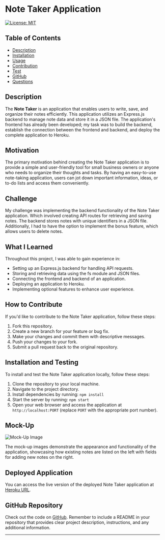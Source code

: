 # Note Taker Application

    
  [![License: MIT](https://img.shields.io/badge/License-MIT-yellow.svg)](https://opensource.org/licenses/MIT)

  ## Table of Contents
    
  - [Description](#description)  
  - [Installation](#installation)
  - [Usage](#usage)
  - [Contribution](#contribution)
  - [Test](#test)
  - [GitHub](#gitHub)
  - [Questions](#questions)

  ## Description

The **Note Taker** is an application that enables users to write, save, and organize their notes efficiently. This application utilizes an Express.js backend to manage note data and store it in a JSON file. The application's frontend has already been developed; my task was to build the backend, establish the connection between the frontend and backend, and deploy the complete application to Heroku.

## Motivation

The primary motivation behind creating the Note Taker application is to provide a simple and user-friendly tool for small business owners or anyone who needs to organize their thoughts and tasks. By having an easy-to-use note-taking application, users can jot down important information, ideas, or to-do lists and access them conveniently.

## Challenge

My challenge was implementing the backend functionality of the Note Taker application. Which involved creating API routes for retrieving and saving notes. The backend stores notes with unique identifiers in a JSON file. Additionally, I had to have the option to implement the bonus feature, which allows users to delete notes.

## What I Learned

Throughout this project, I was able to  gain experience in:

- Setting up an Express.js backend for handling API requests.
- Storing and retrieving data using the fs module and JSON files.
- Connecting the frontend and backend of an application.
- Deploying an application to Heroku.
- Implementing optional features to enhance user experience.

## How to Contribute

If you'd like to contribute to the Note Taker application, follow these steps:

1. Fork this repository.
2. Create a new branch for your feature or bug fix.
3. Make your changes and commit them with descriptive messages.
4. Push your changes to your fork.
5. Submit a pull request back to the original repository.


## Installation and Testing

To install and test the Note Taker application locally, follow these steps:

1. Clone the repository to your local machine.
2. Navigate to the project directory.
3. Install dependencies by running: `npm install`
4. Start the server by running: `npm start`
5. Open your web browser and access the application at `http://localhost:PORT` (replace `PORT` with the appropriate port number).

## Mock-Up

![Mock-Up Image](mockup.png)

The mock-up images demonstrate the appearance and functionality of the application, showcasing how existing notes are listed on the left with fields for adding new notes on the right.

## Deployed Application

You can access the live version of the deployed Note Taker application at [Heroku URL](https://note-taker684-7cc43ea2c44c.herokuapp.com/).

## GitHub Repository

Check out the code on [GitHub](https://github.com/lo-mido/express-note-taking-app). Remember to include a README in your repository that provides clear project description, instructions, and any additional information.


---

